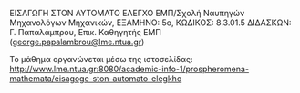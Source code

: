 ΕΙΣΑΓΩΓΗ ΣΤΟΝ ΑΥΤΟΜΑΤΟ ΕΛΕΓΧΟ
ΕΜΠ/Σχολή Ναυπηγών Μηχανολόγων Μηχανικών, ΕΞΑΜΗΝΟ: 5ο, ΚΩΔΙΚΟΣ: 8.3.01.5
ΔΙΔΑΣΚΩΝ: Γ. Παπαλάμπρου, Επικ. Καθηγητής ΕΜΠ (george.papalambrou@lme.ntua.gr)

Το μάθημα οργανώνεται μέσω της ιστοσελίδας:
http://www.lme.ntua.gr:8080/academic-info-1/prospheromena-mathemata/eisagoge-ston-automato-elegkho
